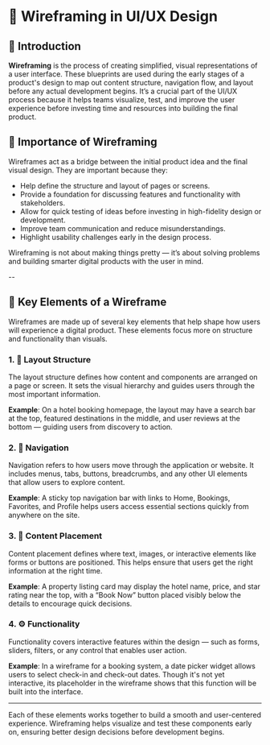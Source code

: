 # 🧩 Wireframing in UI/UX Design

## 📌 Introduction

**Wireframing** is the process of creating simplified, visual representations of a user interface. These blueprints are used during the early stages of a product's design to map out content structure, navigation flow, and layout before any actual development begins. It’s a crucial part of the UI/UX process because it helps teams visualize, test, and improve the user experience before investing time and resources into building the final product.

## 🎯 Importance of Wireframing

Wireframes act as a bridge between the initial product idea and the final visual design. They are important because they:

- Help define the structure and layout of pages or screens.
- Provide a foundation for discussing features and functionality with stakeholders.
- Allow for quick testing of ideas before investing in high-fidelity design or development.
- Improve team communication and reduce misunderstandings.
- Highlight usability challenges early in the design process.

Wireframing is not about making things pretty — it’s about solving problems and building smarter digital products with the user in mind.

--

## 🧱 Key Elements of a Wireframe

Wireframes are made up of several key elements that help shape how users will experience a digital product. These elements focus more on structure and functionality than visuals.

### 1. 🧭 Layout Structure

The layout structure defines how content and components are arranged on a page or screen. It sets the visual hierarchy and guides users through the most important information.

**Example**: On a hotel booking homepage, the layout may have a search bar at the top, featured destinations in the middle, and user reviews at the bottom — guiding users from discovery to action.

### 2. 🔗 Navigation

Navigation refers to how users move through the application or website. It includes menus, tabs, buttons, breadcrumbs, and any other UI elements that allow users to explore content.

**Example**: A sticky top navigation bar with links to Home, Bookings, Favorites, and Profile helps users access essential sections quickly from anywhere on the site.

### 3. 📄 Content Placement

Content placement defines where text, images, or interactive elements like forms or buttons are positioned. This helps ensure that users get the right information at the right time.

**Example**: A property listing card may display the hotel name, price, and star rating near the top, with a “Book Now” button placed visibly below the details to encourage quick decisions.

### 4. ⚙️ Functionality

Functionality covers interactive features within the design — such as forms, sliders, filters, or any control that enables user action.

**Example**: In a wireframe for a booking system, a date picker widget allows users to select check-in and check-out dates. Though it's not yet interactive, its placeholder in the wireframe shows that this function will be built into the interface.

---

Each of these elements works together to build a smooth and user-centered experience. Wireframing helps visualize and test these components early on, ensuring better design decisions before development begins.
